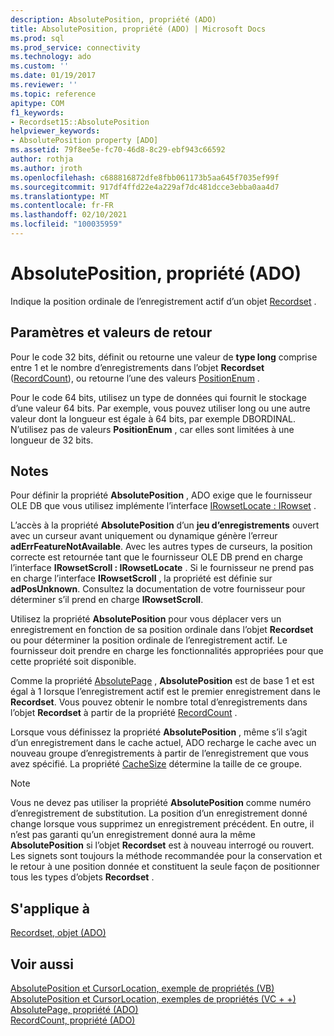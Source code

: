 ```yaml
---
description: AbsolutePosition, propriété (ADO)
title: AbsolutePosition, propriété (ADO) | Microsoft Docs
ms.prod: sql
ms.prod_service: connectivity
ms.technology: ado
ms.custom: ''
ms.date: 01/19/2017
ms.reviewer: ''
ms.topic: reference
apitype: COM
f1_keywords:
- Recordset15::AbsolutePosition
helpviewer_keywords:
- AbsolutePosition property [ADO]
ms.assetid: 79f8ee5e-fc70-46d8-8c29-ebf943c66592
author: rothja
ms.author: jroth
ms.openlocfilehash: c688816872dfe8fbb061173b5aa645f7035ef99f
ms.sourcegitcommit: 917df4ffd22e4a229af7dc481dcce3ebba0aa4d7
ms.translationtype: MT
ms.contentlocale: fr-FR
ms.lasthandoff: 02/10/2021
ms.locfileid: "100035959"
---
```

# <a name="absoluteposition-property-ado"></a>AbsolutePosition, propriété (ADO)
Indique la position ordinale de l’enregistrement actif d’un objet [Recordset](./recordset-object-ado.md) .  
  
## <a name="settings-and-return-values"></a>Paramètres et valeurs de retour  
 Pour le code 32 bits, définit ou retourne une valeur de **type long** comprise entre 1 et le nombre d’enregistrements dans l’objet **Recordset** ([RecordCount](./recordcount-property-ado.md)), ou retourne l’une des valeurs [PositionEnum](./positionenum.md) .  
  
 Pour le code 64 bits, utilisez un type de données qui fournit le stockage d’une valeur 64 bits. Par exemple, vous pouvez utiliser long ou une autre valeur dont la longueur est égale à 64 bits, par exemple DBORDINAL. N’utilisez pas de valeurs **PositionEnum** , car elles sont limitées à une longueur de 32 bits.  
  
## <a name="remarks"></a>Notes  
 Pour définir la propriété **AbsolutePosition** , ADO exige que le fournisseur OLE DB que vous utilisez implémente l’interface [IRowsetLocate : IRowset](/previous-versions/windows/desktop/ms721190(v=vs.85)) .  
  
 L’accès à la propriété **AbsolutePosition** d’un **jeu d’enregistrements** ouvert avec un curseur avant uniquement ou dynamique génère l’erreur **adErrFeatureNotAvailable**. Avec les autres types de curseurs, la position correcte est retournée tant que le fournisseur OLE DB prend en charge l’interface **IRowsetScroll : IRowsetLocate** . Si le fournisseur ne prend pas en charge l’interface **IRowsetScroll** , la propriété est définie sur **adPosUnknown**. Consultez la documentation de votre fournisseur pour déterminer s’il prend en charge **IRowsetScroll**.  
  
 Utilisez la propriété **AbsolutePosition** pour vous déplacer vers un enregistrement en fonction de sa position ordinale dans l’objet **Recordset** ou pour déterminer la position ordinale de l’enregistrement actif. Le fournisseur doit prendre en charge les fonctionnalités appropriées pour que cette propriété soit disponible.  
  
 Comme la propriété [AbsolutePage](./absolutepage-property-ado.md) , **AbsolutePosition** est de base 1 et est égal à 1 lorsque l’enregistrement actif est le premier enregistrement dans le **Recordset**. Vous pouvez obtenir le nombre total d’enregistrements dans l’objet **Recordset** à partir de la propriété [RecordCount](./recordcount-property-ado.md) .  
  
 Lorsque vous définissez la propriété **AbsolutePosition** , même s’il s’agit d’un enregistrement dans le cache actuel, ADO recharge le cache avec un nouveau groupe d’enregistrements à partir de l’enregistrement que vous avez spécifié. La propriété [CacheSize](./cachesize-property-ado.md) détermine la taille de ce groupe.  
  
> [!NOTE]
>  Vous ne devez pas utiliser la propriété **AbsolutePosition** comme numéro d’enregistrement de substitution. La position d’un enregistrement donné change lorsque vous supprimez un enregistrement précédent. En outre, il n’est pas garanti qu’un enregistrement donné aura la même **AbsolutePosition** si l’objet **Recordset** est à nouveau interrogé ou rouvert. Les signets sont toujours la méthode recommandée pour la conservation et le retour à une position donnée et constituent la seule façon de positionner tous les types d’objets **Recordset** .  
  
## <a name="applies-to"></a>S'applique à  
 [Recordset, objet (ADO)](./recordset-object-ado.md)  
  
## <a name="see-also"></a>Voir aussi  
 [AbsolutePosition et CursorLocation, exemple de propriétés (VB)](./absoluteposition-and-cursorlocation-properties-example-vb.md)   
 [AbsolutePosition et CursorLocation, exemples de propriétés (VC + +)](./absoluteposition-and-cursorlocation-properties-example-vc.md)   
 [AbsolutePage, propriété (ADO)](./absolutepage-property-ado.md)   
 [RecordCount, propriété (ADO)](./recordcount-property-ado.md)